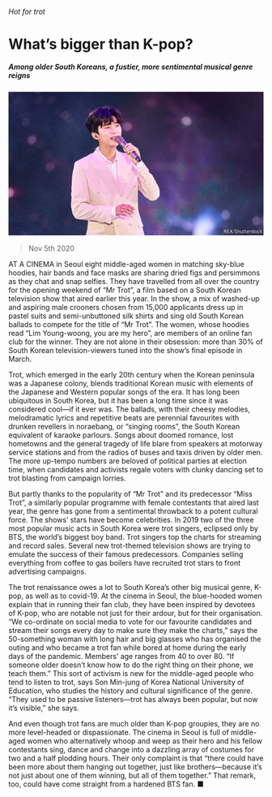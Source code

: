 ###### Hot for trot

# What’s bigger than K-pop? 

##### Among older South Koreans, a fustier, more sentimental musical genre reigns 

![image](images/20201107_asp501.jpg) 

> Nov 5th 2020 

AT A CINEMA in Seoul eight middle-aged women in matching sky-blue hoodies, hair bands and face masks are sharing dried figs and persimmons as they chat and snap selfies. They have travelled from all over the country for the opening weekend of “Mr Trot”, a film based on a South Korean television show that aired earlier this year. In the show, a mix of washed-up and aspiring male crooners chosen from 15,000 applicants dress up in pastel suits and semi-unbuttoned silk shirts and sing old South Korean ballads to compete for the title of “Mr Trot”. The women, whose hoodies read “Lim Young-woong, you are my hero”, are members of an online fan club for the winner. They are not alone in their obsession: more than 30% of South Korean television-viewers tuned into the show’s final episode in March.

Trot, which emerged in the early 20th century when the Korean peninsula was a Japanese colony, blends traditional Korean music with elements of the Japanese and Western popular songs of the era. It has long been ubiquitous in South Korea, but it has been a long time since it was considered cool—if it ever was. The ballads, with their cheesy melodies, melodramatic lyrics and repetitive beats are perennial favourites with drunken revellers in noraebang, or “singing rooms”, the South Korean equivalent of karaoke parlours. Songs about doomed romance, lost hometowns and the general tragedy of life blare from speakers at motorway service stations and from the radios of buses and taxis driven by older men. The more up-tempo numbers are beloved of political parties at election time, when candidates and activists regale voters with clunky dancing set to trot blasting from campaign lorries.


But partly thanks to the popularity of “Mr Trot” and its predecessor “Miss Trot”, a similarly popular programme with female contestants that aired last year, the genre has gone from a sentimental throwback to a potent cultural force. The shows’ stars have become celebrities. In 2019 two of the three most popular music acts in South Korea were trot singers, eclipsed only by BTS, the world’s biggest boy band. Trot singers top the charts for streaming and record sales. Several new trot-themed television shows are trying to emulate the success of their famous predecessors. Companies selling everything from coffee to gas boilers have recruited trot stars to front advertising campaigns.

The trot renaissance owes a lot to South Korea’s other big musical genre, K-pop, as well as to covid-19. At the cinema in Seoul, the blue-hooded women explain that in running their fan club, they have been inspired by devotees of K-pop, who are notable not just for their ardour, but for their organisation. “We co-ordinate on social media to vote for our favourite candidates and stream their songs every day to make sure they make the charts,” says the 50-something woman with long hair and big glasses who has organised the outing and who became a trot fan while bored at home during the early days of the pandemic. Members’ age ranges from 40 to over 80. “If someone older doesn’t know how to do the right thing on their phone, we teach them.” This sort of activism is new for the middle-aged people who tend to listen to trot, says Son Min-jung of Korea National University of Education, who studies the history and cultural significance of the genre. “They used to be passive listeners—trot has always been popular, but now it’s visible,” she says.

And even though trot fans are much older than K-pop groupies, they are no more level-headed or dispassionate. The cinema in Seoul is full of middle-aged women who alternatively whoop and weep as their hero and his fellow contestants sing, dance and change into a dazzling array of costumes for two and a half plodding hours. Their only complaint is that “there could have been more about them hanging out together, just like brothers—because it’s not just about one of them winning, but all of them together.” That remark, too, could have come straight from a hardened BTS fan. ■

